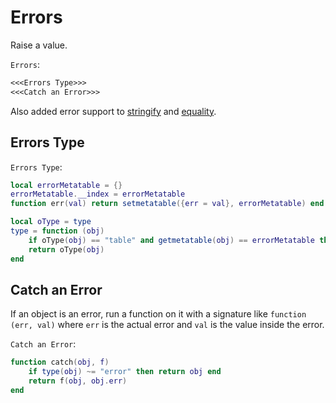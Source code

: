 # Errors

Raise a value.

`Errors`:
```txt
<<<Errors Type>>>
<<<Catch an Error>>>
```

Also added error support to [stringify](strify.md) and [equality](equal.md).

## Errors Type

`Errors Type`:
```lua
local errorMetatable = {}
errorMetatable.__index = errorMetatable
function err(val) return setmetatable({err = val}, errorMetatable) end

local oType = type
type = function (obj)
    if oType(obj) == "table" and getmetatable(obj) == errorMetatable then return "error" end
    return oType(obj)
end
```

## Catch an Error

If an object is an error, run a function on it with a signature like `function (err, val)` where
`err` is the actual error and `val` is the value inside the error.

`Catch an Error`:
```lua
function catch(obj, f)
    if type(obj) ~= "error" then return obj end
    return f(obj, obj.err)
end
```